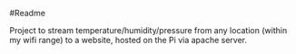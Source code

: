 #Readme

Project to stream temperature/humidity/pressure from any location (within my wifi range) 
to a website, hosted on the Pi via apache server.

